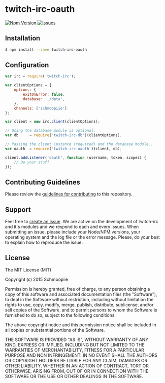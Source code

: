 # twitch-irc-oauth
[![Npm Version](http://img.shields.io/npm/v/twitch-irc-oauth.svg?style=flat)](https://www.npmjs.org/package/twitch-irc-oauth) [![Issues](http://img.shields.io/github/issues/twitch-irc/twitch-irc-oauth.svg?style=flat)](https://github.com/twitch-irc/twitch-irc-oauth/issues)

## Installation

```bash
$ npm install --save twitch-irc-oauth
```

## Configuration

```javascript
var irc = require('twitch-irc');

var clientOptions = {
    options: {
        exitOnError: false,
        database: './data',
    },
    channels: ['schmoopiie']
};

var client = new irc.client(clientOptions);

// Using the database module is optional.
var db     = require('twitch-irc-db')(clientOptions);

// Passing the client instance (required) and the database module..
var oauth  = require('twitch-irc-oauth')(client, db);

client.addListener('oauth', function (username, token, scopes) {
    // Do your stuff.
});
```

## Contributing Guidelines

Please review the [guidelines for contributing](https://github.com/twitch-irc/twitch-irc-oauth/blob/master/CONTRIBUTING.md) to this repository.

## Support

Feel free to [create an issue](https://github.com/twitch-irc/twitch-irc-oauth/issues/new). We are active on the development of twitch-irc and it's modules and we respond to each and every issues. When submitting an issue, please include your Node/NPM versions, your operating system and the log file or the error message. Please, do your best to explain how to reproduce the issue.

## License

The MIT License (MIT)

Copyright (c) 2015 Schmoopiie

Permission is hereby granted, free of charge, to any person obtaining a copy
of this software and associated documentation files (the "Software"), to deal
in the Software without restriction, including without limitation the rights
to use, copy, modify, merge, publish, distribute, sublicense, and/or sell
copies of the Software, and to permit persons to whom the Software is
furnished to do so, subject to the following conditions:

The above copyright notice and this permission notice shall be included in
all copies or substantial portions of the Software.

THE SOFTWARE IS PROVIDED "AS IS", WITHOUT WARRANTY OF ANY KIND, EXPRESS OR
IMPLIED, INCLUDING BUT NOT LIMITED TO THE WARRANTIES OF MERCHANTABILITY,
FITNESS FOR A PARTICULAR PURPOSE AND NON INFRINGEMENT. IN NO EVENT SHALL THE
AUTHORS OR COPYRIGHT HOLDERS BE LIABLE FOR ANY CLAIM, DAMAGES OR OTHER
LIABILITY, WHETHER IN AN ACTION OF CONTRACT, TORT OR OTHERWISE, ARISING FROM,
OUT OF OR IN CONNECTION WITH THE SOFTWARE OR THE USE OR OTHER DEALINGS IN
THE SOFTWARE.